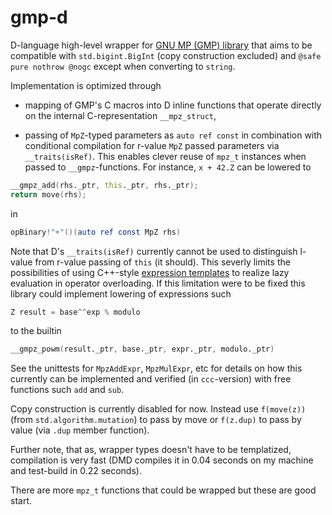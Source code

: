 # gmp-d

D-language high-level wrapper for [GNU MP (GMP) library](https://gmplib.org/)
that aims to be compatible with `std.bigint.BigInt` (copy construction excluded)
and `@safe pure nothrow @nogc` except when converting to `string`.

Implementation is optimized through

- mapping of GMP's C macros into D inline functions that operate directly on the
  internal C-representation `__mpz_struct`,

- passing of `MpZ`-typed parameters as `auto ref const` in combination with
  conditional compilation for r-value `MpZ` passed parameters via
  `__traits(isRef)`. This enables clever reuse of `mpz_t` instances when passed
  to `__gmpz`-functions. For instance, `x + 42.Z` can be lowered to

```D
__gmpz_add(rhs._ptr, this._ptr, rhs._ptr);
return move(rhs);
```

in

```D
opBinary!"+"()(auto ref const MpZ rhs)
```

Note that D's `__traits(isRef)` currently cannot be used to distinguish l-value
from r-value passing of `this` (it should). This severly limits the
possibilities of using
C++-style
[expression templates](https://en.wikipedia.org/wiki/Expression_templates) to
realize lazy evaluation in operator overloading. If this limitation were to be
fixed this library could implement lowering of expressions such

```D
Z result = base^^exp % modulo
```

to the builtin

```D
__gmpz_powm(result._ptr, base._ptr, expr._ptr, modulo._ptr)
```

See the unittests for `MpzAddExpr`, `MpzMulExpr`, etc for details on how this
currently can be implemented and verified (in `ccc`-version) with free
functions such `add` and `sub`.

Copy construction is currently disabled for now. Instead use `f(move(z))` (from
`std.algorithm.mutation`) to pass by move or `f(z.dup)` to pass by value
(via `.dup` member function).

Further note, that as, wrapper types doesn't have to be templatized, compilation
is very fast (DMD compiles it in 0.04 seconds on my machine and test-build in
0.22 seconds).

There are more `mpz_t` functions that could be wrapped but these are good start.
